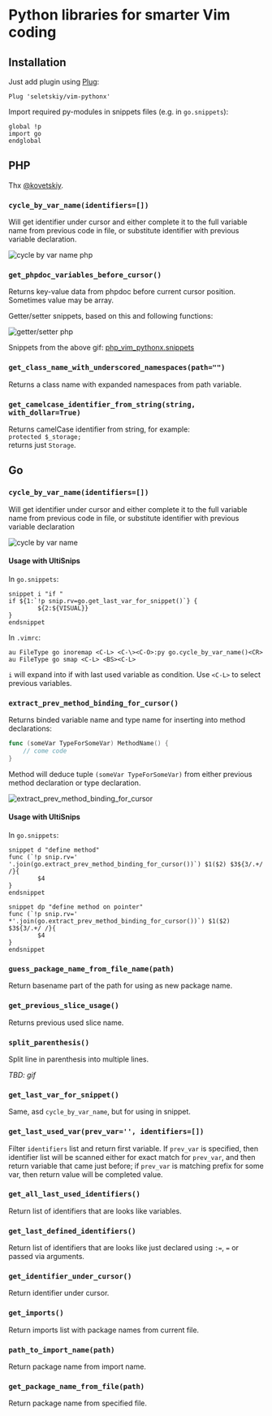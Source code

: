 # Python libraries for smarter Vim coding

## Installation

Just add plugin using [Plug](https://github.com/junegunn/vim-plug):

```viml
Plug 'seletskiy/vim-pythonx'
```

Import required py-modules in snippets files (e.g. in `go.snippets`):

```
global !p
import go
endglobal
```

## PHP

Thx [@kovetskiy](https://github.com/kovetskiy).

### `cycle_by_var_name(identifiers=[])`
Will get identifier under cursor and either complete it to the full variable
name from previous code in file, or substitute identifier with previous
variable declaration.

![cycle by var name php](https://cloud.githubusercontent.com/assets/8445924/6058137/65e9eb92-ad1c-11e4-999b-ed4cf59fba98.gif)

### `get_phpdoc_variables_before_cursor()`
Returns key-value data from phpdoc before current cursor position. Sometimes value may be array.

Getter/setter snippets, based on this and following functions:

![getter/setter php](https://cloud.githubusercontent.com/assets/8445924/6056755/7fc473a2-ad0d-11e4-9d79-3ac5e8988f21.gif)

Snippets from the above gif: [php_vim_pythonx.snippets](https://github.com/kovetskiy/dotfiles/blob/master/.vim/UltiSnips/php_vim_pythonx.snippets)

### `get_class_name_with_underscored_namespaces(path="")`
Returns a class name with expanded namespaces from path variable.

### `get_camelcase_identifier_from_string(string, with_dollar=True)`
Returns camelCase identifier from string, for example:  
`protected $_storage;`  
returns just `Storage`.

## Go

### `cycle_by_var_name(identifiers=[])`

Will get identifier under cursor and either complete it to the full variable
name from previous code in file, or substitute identifier with previous
variable declaration

![cycle by var name](https://cloud.githubusercontent.com/assets/674812/5943979/32561378-a745-11e4-92a9-e28618dc4c09.gif)

#### Usage with UltiSnips

In `go.snippets`:

```
snippet i "if "
if ${1:`!p snip.rv=go.get_last_var_for_snippet()`} {
        ${2:${VISUAL}}
}
endsnippet
```

In `.vimrc`:

```viml
au FileType go inoremap <C-L> <C-\><C-O>:py go.cycle_by_var_name()<CR>
au FileType go smap <C-L> <BS><C-L>
```

`i` will expand into if with last used variable as condition. Use `<C-L>` to
select previous variables.

### `extract_prev_method_binding_for_cursor()`

Returns binded variable name and type name for inserting into method declarations:

```go
func (someVar TypeForSomeVar) MethodName() {
    // come code
}
```

Method will deduce tuple `(someVar TypeForSomeVar)` from either previous method
declaration or type declaration.

![extract_prev_method_binding_for_cursor](https://cloud.githubusercontent.com/assets/674812/5944082/0e46ff28-a746-11e4-8cf6-3e67e639e872.gif)

#### Usage with UltiSnips

In `go.snippets`:

```
snippet d "define method"
func (`!p snip.rv=' '.join(go.extract_prev_method_binding_for_cursor())`) $1($2) $3${3/.+/ /}{
        $4
}
endsnippet

snippet dp "define method on pointer"
func (`!p snip.rv=' *'.join(go.extract_prev_method_binding_for_cursor())`) $1($2) $3${3/.+/ /}{
        $4
}
endsnippet
```

### `guess_package_name_from_file_name(path)`

Return basename part of the path for using as new package name.

### `get_previous_slice_usage()`

Returns previous used slice name.

### `split_parenthesis()`

Split line in parenthesis into multiple lines.

_TBD: gif_

### `get_last_var_for_snippet()`

Same, asd `cycle_by_var_name`, but for using in snippet.

### `get_last_used_var(prev_var='', identifiers=[])`

Filter `identifiers` list and return first variable. If `prev_var` is
specified, then identifier list will be scanned either for exact match for
`prev_var`, and then return variable that came just before; if `prev_var` is
matching prefix for some var, then return value will be completed value.

### `get_all_last_used_identifiers()`

Return list of identifiers that are looks like variables.

### `get_last_defined_identifiers()`

Return list of identifiers that are looks like just declared using
`:=`, `=` or passed via arguments.

### `get_identifier_under_cursor()`

Return identifier under cursor.

### `get_imports()`

Return imports list with package names from current file.

### `path_to_import_name(path)`

Return package name from import name.

### `get_package_name_from_file(path)`

Return package name from specified file.

